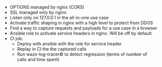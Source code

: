 * OPTIONS managed by nginx (CORS)
* SSL managed only by nginx
* Listen only on 127.0.0.1 in the all-in-one use case
* Activate traffic shaping in nginx with a high level to protect from DDOS
* Find a way to capture requests and payloads for a use case in a browser
* Ansible role to activate service headers in nginx. Will be off by default.
* CI job:
  * Deploy with ansible with the role for service header
  * Replay in CI the the captured calls
  * Run wazo-log-tracer© to detect regression (terms of number of calls and time spent)
